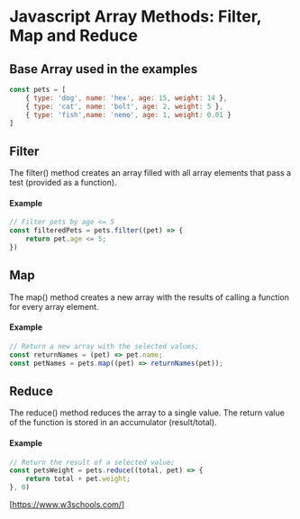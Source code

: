 # Javascript Array Methods: Filter, Map and Reduce

## Base Array used in the examples
```javascript
const pets = [
    { type: 'dog', name: 'hex', age: 15, weight: 14 },
    { type: 'cat', name: 'bolt', age: 2, weight: 5 },
    { type: 'fish',name: 'nemo', age: 1, weight: 0.01 }
]
```

## Filter
The filter() method creates an array filled with all array elements that pass a test (provided as a function).

#### Example
```javascript
// Filter pets by age <= 5
const filteredPets = pets.filter((pet) => {
    return pet.age <= 5;
})
```

## Map
The map() method creates a new array with the results of calling a function for every array element.

#### Example
```javascript
// Return a new array with the selected values;
const returnNames = (pet) => pet.name;
const petNames = pets.map((pet) => returnNames(pet));
```

## Reduce
The reduce() method reduces the array to a single value.
The return value of the function is stored in an accumulator (result/total).

#### Example
```javascript
// Return the result of a selected value;
const petsWeight = pets.reduce((total, pet) => {
    return total + pet.weight;
}, 0)
```

[https://www.w3schools.com/]